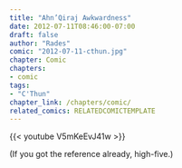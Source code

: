 ```yaml
---
title: "Ahn’Qiraj Awkwardness"
date: 2012-07-11T08:46:00-07:00
draft: false
author: "Rades"
comic: "2012-07-11-cthun.jpg"
chapter: Comic
chapters:
- comic
tags:
- "C'Thun"
chapter_link: /chapters/comic/
related_comics: RELATEDCOMICTEMPLATE
---
```


{{< youtube V5mKeEvJ41w >}}

(If you got the reference already, high-five.)

